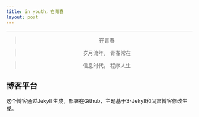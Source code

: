 ```yaml
---
title: in youth，在青春
layout: post
---
```



----------



> <center> 在青春</center> 


> <center> 岁月流年， 青春常在</center> 


> <center> 信息时代， 程序人生</center>

## 博客平台

这个博客通过Jekyll 生成，部署在Github，主题基于3-Jekyll和闫肃博客修改生成。

